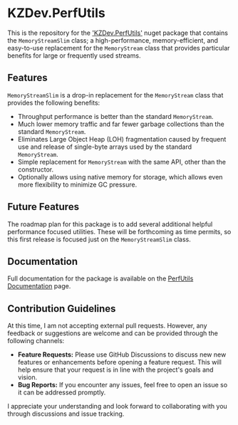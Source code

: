 # KZDev.PerfUtils

This is the repository for the ['KZDev.PerfUtils'](https://www.nuget.org/packages/KZDev.PerfUtils) nuget package that contains the `MemoryStreamSlim` class; a high-performance, memory-efficient, and easy-to-use replacement for the `MemoryStream` class that provides particular benefits for large or frequently used streams.

## Features

`MemoryStreamSlim` is a drop-in replacement for the `MemoryStream` class that provides the following benefits:

* Throughput performance is better than the standard `MemoryStream`.
* Much lower memory traffic and far fewer garbage collections than the standard `MemoryStream`.
* Eliminates Large Object Heap (LOH) fragmentation caused by frequent use and release of single-byte arrays used by the standard `MemoryStream`.
* Simple replacement for `MemoryStream` with the same API, other than the constructor.
* Optionally allows using native memory for storage, which allows even more flexibility to minimize GC pressure.

## Future Features

The roadmap plan for this package is to add several additional helpful performance focused utilities. These will be forthcoming as time permits, so this first release is focused just on the `MemoryStreamSlim` class.

## Documentation

Full documentation for the package is available on the [PerfUtils Documentation](https://kzdev-net.github.io/kzdev.perfutils/) page.

## Contribution Guidelines

At this time, I am not accepting external pull requests. However, any feedback or suggestions are welcome and can be provided through the following channels:

- **Feature Requests:** Please use GitHub Discussions to discuss new new features or enhancements before opening a feature request. This will help ensure that your request is in line with the project's goals and vision.
- **Bug Reports:** If you encounter any issues, feel free to open an issue so it can be addressed promptly.

I appreciate your understanding and look forward to collaborating with you through discussions and issue tracking.